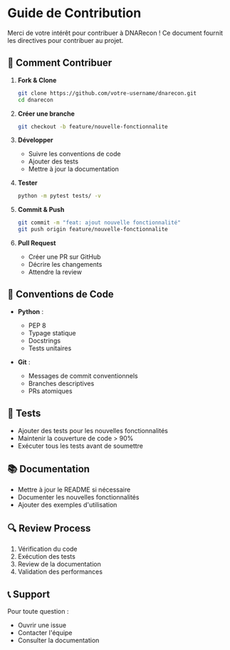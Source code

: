 # Guide de Contribution

Merci de votre intérêt pour contribuer à DNARecon ! Ce document fournit les directives pour contribuer au projet.

## 🚀 Comment Contribuer

1. **Fork & Clone**
   ```bash
   git clone https://github.com/votre-username/dnarecon.git
   cd dnarecon
   ```

2. **Créer une branche**
   ```bash
   git checkout -b feature/nouvelle-fonctionnalite
   ```

3. **Développer**
   - Suivre les conventions de code
   - Ajouter des tests
   - Mettre à jour la documentation

4. **Tester**
   ```bash
   python -m pytest tests/ -v
   ```

5. **Commit & Push**
   ```bash
   git commit -m "feat: ajout nouvelle fonctionnalité"
   git push origin feature/nouvelle-fonctionnalite
   ```

6. **Pull Request**
   - Créer une PR sur GitHub
   - Décrire les changements
   - Attendre la review

## 📝 Conventions de Code

- **Python** :
  - PEP 8
  - Typage statique
  - Docstrings
  - Tests unitaires

- **Git** :
  - Messages de commit conventionnels
  - Branches descriptives
  - PRs atomiques

## 🧪 Tests

- Ajouter des tests pour les nouvelles fonctionnalités
- Maintenir la couverture de code > 90%
- Exécuter tous les tests avant de soumettre

## 📚 Documentation

- Mettre à jour le README si nécessaire
- Documenter les nouvelles fonctionnalités
- Ajouter des exemples d'utilisation

## 🔍 Review Process

1. Vérification du code
2. Exécution des tests
3. Review de la documentation
4. Validation des performances

## 📞 Support

Pour toute question :
- Ouvrir une issue
- Contacter l'équipe
- Consulter la documentation 